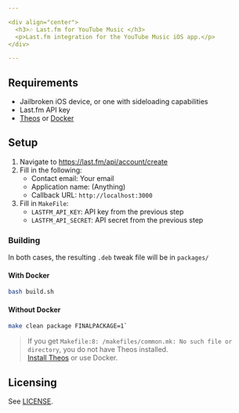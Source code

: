 ```yaml
---

<div align="center">
  <h3>🎶 Last.fm for YouTube Music </h3>
  <p>Last.fm integration for the YouTube Music iOS app.</p>
</div>

---
```


## Requirements

- Jailbroken iOS device, or one with sideloading capabilities
- Last.fm API key
- [Theos](https://theos.dev) or [Docker](https://docs.docker.com/engine/install/)

## Setup

1. Navigate to <https://last.fm/api/account/create>
2. Fill in the following:
    - Contact email: Your email
    - Application name: (Anything)
    - Callback URL: `http://localhost:3000`
3. Fill in `MakeFile`:
    - `LASTFM_API_KEY`: API key from the previous step
    - `LASTFM_API_SECRET`: API secret from the previous step

### Building

In both cases, the resulting `.deb` tweak file will be in `packages/`

#### With Docker

```bash
bash build.sh
```

#### Without Docker

```bash
make clean package FINALPACKAGE=1`
```

> If you get `Makefile:8: /makefiles/common.mk: No such file or directory`, you do not have Theos installed.<br>[Install Theos](https://theos.dev/docs/installation) or use Docker.

## Licensing

See [LICENSE](/LICENSE).
